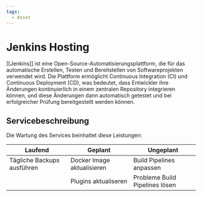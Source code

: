 ```yaml
---
tags:
  - Asset
---
```


# Jenkins Hosting

[[Jenkins]] ist eine Open-Source-Automatisierungsplattform, die für das automatische Erstellen, Testen und Bereitstellen von Softwareprojekten verwendet wird. Die Plattform ermöglicht Continuous Integration (CI) und Continuous Deployment (CD), was bedeutet, dass Entwickler ihre Änderungen kontinuierlich in einem zentralen Repository integrieren können, und diese Änderungen dann automatisch getestet und bei erfolgreicher Prüfung bereitgestellt werden können.

## Servicebeschreibung

Die Wartung des Services beinhaltet diese Leistungen:

| Laufend                    | Geplant                    | Ungeplant                      |
| -------------------------- | -------------------------- | ------------------------------ |
| Tägliche Backups ausführen | Docker Image aktualisieren | Build Pipelines anpassen       |
|                            | Plugins aktualiseren       | Probleme Build Pipelines lösen |
